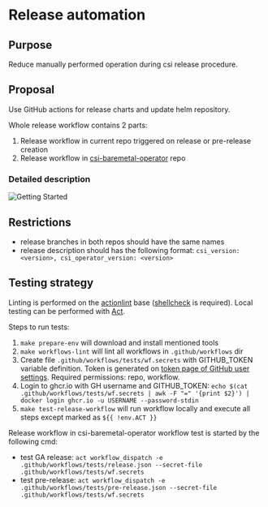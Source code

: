# Release automation

## Purpose
Reduce manually performed operation during csi release procedure.

## Proposal
Use GitHub actions for release charts and update helm repository.

Whole release workflow contains 2 parts:
1. Release workflow in current repo triggered on release or pre-release creation
2. Release workflow in [csi-baremetal-operator](https://github.com/dell/csi-baremetal-operator) repo

### Detailed description

![Getting Started](./images/release_workflow.png)

## Restrictions
* release branches in both repos should have the same names
* release description should has the following format:
`csi_version: <version>, csi_operator_version: <version>`

## Testing strategy
Linting is performed on the [actionlint](https://github.com/rhysd/actionlint) base ([shellcheck](https://github.com/koalaman/shellcheck) is required).
Local testing can be performed with [Act](https://github.com/nektos/act).

Steps to run tests:
1. `make prepare-env` will download and install mentioned tools
2. `make workflows-lint` will lint all workflows in `.github/workflows` dir
3. Create file `.github/workflows/tests/wf.secrets` with GITHUB_TOKEN variable definition. Token is generated on [token page of GitHub user settings](https://github.com/settings/tokens). Required permissions: repo, workflow.
4. Login to ghcr.io with GH username and GITHUB_TOKEN: `echo $(cat .github/workflows/tests/wf.secrets | awk -F "=" '{print $2}') | docker login ghcr.io -u USERNAME --password-stdin`
5. `make test-release-workflow` will run workflow locally and execute all steps except marked as `${{ !env.ACT }}`

Release workflow in csi-baremetal-operator workflow test is started by the following cmd:
* test GA release: `act workflow_dispatch -e .github/workflows/tests/release.json --secret-file .github/workflows/tests/wf.secrets`
* test pre-release: `act workflow_dispatch -e .github/workflows/tests/pre-release.json --secret-file .github/workflows/tests/wf.secrets`